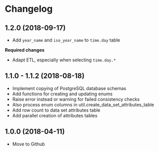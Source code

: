 # Changelog

## 1.2.0 (2018-09-17)

- Add `year_name` and `iso_year_name` to `time.day` table

**Required changes**

- Adapt ETL, especially when selecting `time.day.*`


## 1.1.0 - 1.1.2 (2018-08-18)

- Implement copying of PostgreSQL database schemas
- Add functions for creating and updating enums
- Raise error instead or warning for failed consistency checks
- Also process enum columns in util.create_data_set_attributes_table
- Add row count to data set attributes table
- Add parallel creation of attributes tables


## 1.0.0 (2018-04-11) 

- Move to Github

